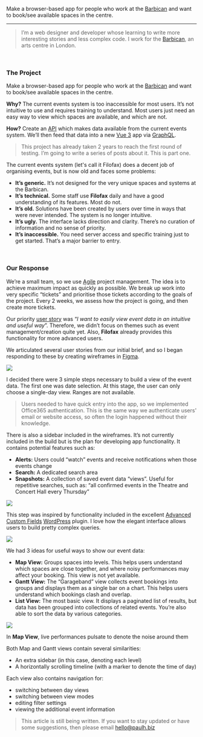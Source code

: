 Make a browser-based app for people who work at the [Barbican](https://en.wikipedia.org/wiki/Barbican_Centre) and want to book/see available spaces in the centre.

---

> I’m a web designer and developer whose learning to write more interesting stories and less complex code. I work for the [Barbican](http://barbican.org.uk/), an arts centre in London.

<br>

### **The Project**

Make a browser-based app for people who work at the [Barbican](https://en.wikipedia.org/wiki/Barbican_Centre) and want to book/see available spaces in the centre.

**Why?** The current events system is too inaccessible for most users. It’s not intuitive to use and requires training to understand. Most users just need an easy way to view which spaces are available, and which are not.

**How?** Create an [API](https://en.wikipedia.org/wiki/API#Web_APIs) which makes data available from the current events system. We’ll then feed that data into a new [Vue 3](https://vuejs.org/) app via [GraphQL](https://graphql.org/).

> This project has already taken 2 years to reach the first round of testing. I’m going to write a series of posts about it. This is part one.

The current events system (let's call it Filofax) does a decent job of organising events, but is now old and faces some problems:

- **It’s generic.** It’s not designed for the very unique spaces and systems at the Barbican.
- **It’s technical.** Some staff use **Filofax** daily and have a good understanding of its features. Most do not.
- **It’s old.** Solutions have been created by users over time in ways that were never intended. The system is no longer intuitive.
- **It’s ugly.** The interface lacks direction and clarity. There’s no curation of information and no sense of priority.
- **It’s inaccessible.** You need server access and specific training just to get started. That’s a major barrier to entry.

<br>

### Our Response

We’re a small team, so we use [Agile](https://www.apm.org.uk/resources/find-a-resource/agile-project-management/) project management. The idea is to achieve maximum impact as quickly as possible. We break up work into very specific “tickets” and prioritise those tickets according to the goals of the project. Every 2 weeks, we assess how the project is going, and then create more tickets.

Our priority [user story](https://www.atlassian.com/agile/project-management/user-stories) was “_I want to easily view event data in an intuitive and useful way_”. Therefore, we didn’t focus on themes such as event management/creation quite yet. Also, **Filofax** already provides this functionality for more advanced users.

We articulated several user stories from our initial brief, and so I began responding to these by creating wireframes in [Figma](https://www.figma.com/).

<img src="https://cdn.hashnode.com/res/hashnode/image/upload/v1687194758654/a6a5c0be-dc5f-40c4-a272-5981eb1cdc16.jpeg">

I decided there were 3 simple steps necessary to build a view of the event data. The first one was date selection. At this stage, the user can only choose a single-day view. Ranges are not available.

> Users needed to have quick entry into the app, so we implemented Office365 authentication. This is the same way we authenticate users' email or website access, so often the login happened without their knowledge.

There is also a sidebar included in the wireframes. It’s not currently included in the build but is the plan for developing app functionality. It contains potential features such as:

- **Alerts:** Users could “watch” events and receive notifications when those events change
- **Search:** A dedicated search area
- **Snapshots:** A collection of saved event data “views”. Useful for repetitive searches, such as: “all confirmed events in the Theatre and Concert Hall every Thursday”

<img src="https://cdn.hashnode.com/res/hashnode/image/upload/v1687194715184/ac870b72-cfdd-4e37-8c06-5b1d8b15bf2a.jpeg">

This step was inspired by functionality included in the excellent [Advanced Custom Fields](https://www.advancedcustomfields.com/resources/creating-a-field-group/) [WordPress](https://wordpress.com/) plugin. I love how the elegant interface allows users to build pretty complex queries.

<img src="https://cdn.hashnode.com/res/hashnode/image/upload/v1687194645337/c4921fd3-752b-4e09-b3af-0b150d15c93c.jpeg">

We had 3 ideas for useful ways to show our event data:

- **Map View:** Groups spaces into levels. This helps users understand which spaces are close together, and where noisy performances may affect your booking. This view is not yet available.
- **Gantt View:** The “Garageband” view collects event bookings into groups and displays them as a single bar on a chart. This helps users understand which bookings clash and overlap.
- **List View:** The most basic view. It displays a paginated list of results, but data has been grouped into collections of related events. You’re also able to sort the data by various categories.

<img src="https://cdn.hashnode.com/res/hashnode/image/upload/v1687194902839/ffd0bdba-f40d-4a68-b0c2-5a9e4bcfdd63.jpeg">

In **Map View**, live performances pulsate to denote the noise around them

Both Map and Gantt views contain several similarities:

- An extra sidebar (in this case, denoting each level)
- A horizontally scrolling timeline (with a marker to denote the time of day)

Each view also contains navigation for:

- switching between day views
- switching between view modes
- editing filter settings
- viewing the additional event information

> This article is still being written. If you want to stay updated or have some suggestions, then please email [hello@paulh.biz](mailto:hello@paulh.biz)